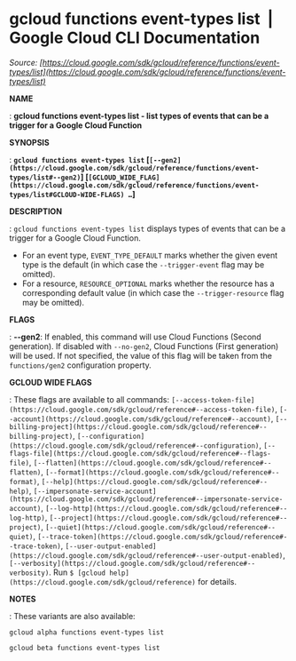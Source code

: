 # gcloud functions event-types list  |  Google Cloud CLI Documentation

*Source: [https://cloud.google.com/sdk/gcloud/reference/functions/event-types/list](https://cloud.google.com/sdk/gcloud/reference/functions/event-types/list)*

**NAME**

: **gcloud functions event-types list - list types of events that can be a trigger for a Google Cloud Function**

**SYNOPSIS**

: **`gcloud functions event-types list` [`[--gen2](https://cloud.google.com/sdk/gcloud/reference/functions/event-types/list#--gen2)`] [`[GCLOUD_WIDE_FLAG](https://cloud.google.com/sdk/gcloud/reference/functions/event-types/list#GCLOUD-WIDE-FLAGS) …`]**

**DESCRIPTION**

: `gcloud functions event-types list` displays types of events that can
be a trigger for a Google Cloud Function.

- For an event type, `EVENT_TYPE_DEFAULT` marks whether the given event
type is the default (in which case the `--trigger-event` flag may be
omitted).
- For a resource, `RESOURCE_OPTIONAL` marks whether the resource has a
corresponding default value (in which case the `--trigger-resource`
flag may be omitted).

**FLAGS**

: **--gen2**:
If enabled, this command will use Cloud Functions (Second generation). If
disabled with `--no-gen2`, Cloud Functions (First generation) will be
used. If not specified, the value of this flag will be taken from the
`functions/gen2` configuration property.

**GCLOUD WIDE FLAGS**

: These flags are available to all commands: `[--access-token-file](https://cloud.google.com/sdk/gcloud/reference#--access-token-file)`,
`[--account](https://cloud.google.com/sdk/gcloud/reference#--account)`, `[--billing-project](https://cloud.google.com/sdk/gcloud/reference#--billing-project)`,
`[--configuration](https://cloud.google.com/sdk/gcloud/reference#--configuration)`,
`[--flags-file](https://cloud.google.com/sdk/gcloud/reference#--flags-file)`,
`[--flatten](https://cloud.google.com/sdk/gcloud/reference#--flatten)`, `[--format](https://cloud.google.com/sdk/gcloud/reference#--format)`, `[--help](https://cloud.google.com/sdk/gcloud/reference#--help)`, `[--impersonate-service-account](https://cloud.google.com/sdk/gcloud/reference#--impersonate-service-account)`,
`[--log-http](https://cloud.google.com/sdk/gcloud/reference#--log-http)`,
`[--project](https://cloud.google.com/sdk/gcloud/reference#--project)`, `[--quiet](https://cloud.google.com/sdk/gcloud/reference#--quiet)`, `[--trace-token](https://cloud.google.com/sdk/gcloud/reference#--trace-token)`, `[--user-output-enabled](https://cloud.google.com/sdk/gcloud/reference#--user-output-enabled)`,
`[--verbosity](https://cloud.google.com/sdk/gcloud/reference#--verbosity)`.
Run `$ [gcloud help](https://cloud.google.com/sdk/gcloud/reference)` for details.

**NOTES**

: These variants are also available:

```
gcloud alpha functions event-types list
```

```
gcloud beta functions event-types list
```
